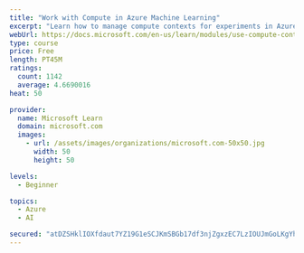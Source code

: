 ```yaml
---
title: "Work with Compute in Azure Machine Learning"
excerpt: "Learn how to manage compute contexts for experiments in Azure Machine Learning."
webUrl: https://docs.microsoft.com/en-us/learn/modules/use-compute-contexts-in-aml/
type: course
price: Free
length: PT45M
ratings:
  count: 1142
  average: 4.6690016
heat: 50

provider:
  name: Microsoft Learn
  domain: microsoft.com
  images:
    - url: /assets/images/organizations/microsoft.com-50x50.jpg
      width: 50
      height: 50

levels:
  - Beginner

topics:
  - Azure
  - AI

secured: "atDZSHklIOXfdaut7YZ19G1eSCJKmSBGb17df3njZgxzEC7LzIOUJmGoLKgYhjZbMmuUVre1JlfSfLeE4Cf0JIVy66TnF4vZyBfjJrmWiOS8iPRlOGV6j0+Bi5QDuvSSWHxD4OF6Zj0Qe9uf6kCEYGu2T/V5aGZq3voW2DBpdocrIHQzDQgHQu9mpv/OzkWIogsiYuh7AxHXzY2h08uqaKF/oVZsjI2MCP/2OxikHhxnly+lQSSuZpLdPf/qt/CIBD0t1U3yFC0aCMoVb/StJlNzxUIiMC/pctvA6v3d4slgZ8vOptwK4vg6A/FOkRcktvM4i1/Ejiz+MbMNxk2pq4zX/Up0x+ESDoPqUg81JkvbLF5G/e6AZzpCH22ayKRwgHPyk5N99OnoVJf2aynjDljsvnMyj5vem2kcr05cuPY=;kxb4ChY5FbtwauT8GKqKng=="
---
```


